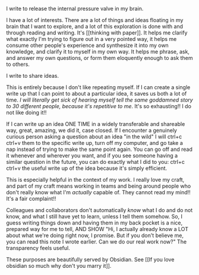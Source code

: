 I write to release the internal pressure valve in my brain.  

I have a lot of interests. There are a lot of things and ideas floating in my brain that I want to explore, and a lot of this exploration is done with and through reading and writing. It's [[thinking with paper]]. It helps me clarify what exactly I'm trying to figure out in a very pointed way, it helps me consume other people's experience and synthesize it into my own knowledge, and clarify it to myself in my own way. It helps me phrase, ask, and answer my own questions, or form them eloquently enough to ask them to others.

I write to share ideas.

This is entirely because I don't like repeating myself. If I can create a single write up that I can point to about a particular idea, it saves us both a lot of time. *I will literally get sick of hearing myself tell the same goddamned story to 30 different people, because it's repetitive to me*. It's so exhausting!! I do not like doing it!!

If I can write up an idea ONE TIME in a widely transferable and shareable way, great, amazing, we did it, case closed. If I encounter a genuinely curious person asking a question about an idea "in the wild" I will ctrl+c ctrl+v them to the specific write up, turn off my computer, and go take a nap instead of trying to make the same point again. You can go off and read it whenever and wherever you want, and if you see someone having a similar question in the future, you can do exactly what I did to you: ctrl+c ctrl+v the useful write up of the idea because it's simply efficient. 

This is especially helpful in the context of my work. I really love my craft, and part of my craft means working in teams and being around people who don't really know what I'm *actually* capable of. They cannot read my mind!! It's a fair complaint!!

Colleagues and collaborators don't automatically *know* what I do and do not know, and what I still have yet to learn, unless I tell them somehow. So, I guess writing things down and having them in my back pocket is a nice, prepared way for me to tell, AND SHOW "Hi, I actually already know a LOT about what we're doing right now, I promise. But if you don't believe me, you can read this note I wrote earlier. Can we do our real work now?" The transparency feels useful.

These purposes are beautifully served by Obsidian. See [[If you love obsidian so much why don't you marry it]].